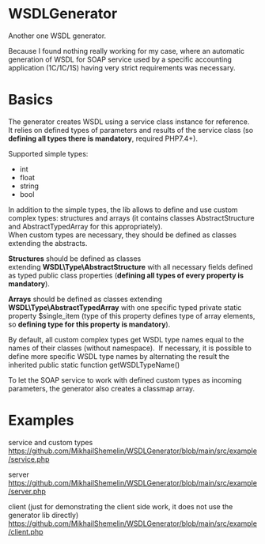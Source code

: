 # WSDLGenerator

Another one WSDL generator.  

Because I found nothing really working for my case, where an automatic generation of WSDL for SOAP service used by a specific accounting application (1С/1C/1S) having very strict requirements was necessary.

# Basics

The generator creates WSDL using a service class instance for reference. 
It relies on defined types of parameters and results of the service class (so **defining all types there is mandatory**, required PHP7.4+).

Supported simple types:
 - int 
 - float
 - string
 - bool

In addition to the simple types, the lib allows to define and use custom complex types: structures and arrays 
(it contains classes AbstractStructure and AbstractTypedArray for this appropriately).  
When custom types are necessary, they should be defined as classes extending the abstracts. 

**Structures** should be defined as classes extending **WSDL\Type\AbstractStructure** with all necessary fields defined as typed public class properties (**defining all types of every property is mandatory**).  

**Arrays** should be defined as classes extending **WSDL\Type\AbstractTypedArray** with one specific typed private static property $single_item (type of this property defines type of array elements, so **defining type for this property is mandatory**).

By default, all custom complex types get WSDL type names equal to the names of their classes (without namespace). 
If necessary, it is possible to define more specific WSDL type names by alternating the result the inherited public static function getWSDLTypeName() 

To let the SOAP service to work with defined custom types as incoming parameters, the generator also creates a classmap array. 

# Examples
service and custom types  
https://github.com/MikhailShemelin/WSDLGenerator/blob/main/src/example/service.php

server  
https://github.com/MikhailShemelin/WSDLGenerator/blob/main/src/example/server.php

client (just for demonstrating the client side work, it does not use the generator lib directly)  
https://github.com/MikhailShemelin/WSDLGenerator/blob/main/src/example/client.php
